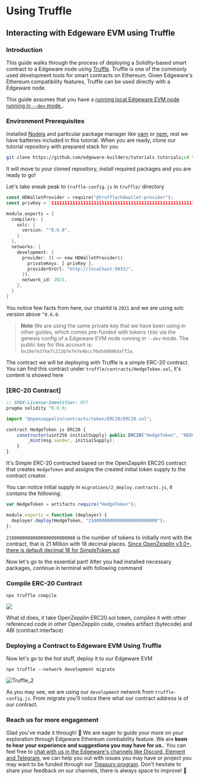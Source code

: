 # Using Truffle

## Interacting with Edgeware EVM using Truffle <a id="interacting-with-edgeware-evm-using-truffle"></a>

### Introduction <a id="introduction"></a>

This guide walks through the process of deploying a Solidity-based smart contract to a Edgeware node using [Truffle](https://www.trufflesuite.com/docs). Truffle is one of the commonly used development tools for smart contracts on Ethereum. Given Edgeware's Ethereum compatibility features, Truffle can be used directly with a Edgeware node.

This guide assumes that you have a [running local Edgeware EVM node running in `--dev` mode.](https://docs.edgewa.re/contribute-and-engage/develop/edgeware-smart-contracts/deploy-an-evm-contract/setting-up-a-edgeware-evm-node).

### Environment Prerequisites <a id="environment-prerequisites"></a>

Installed [Nodejs](https://nodejs.org/en/) and particular package manager like [yarn](https://classic.yarnpkg.com/en/docs/install/#mac-stable) or [npm](https://www.npmjs.com/get-npm), rest we have batteries included in this tutorial. When you are ready, clone our tutorial repository with prepared stack for you

```bash
git clone https://github.com/edgeware-builders/tutorials tutorials;cd tutorials/truffle;yarn
```

It will move to your cloned repository, install required packages and you are ready to go!

Let's take sneak peak to `truffle-config.js` in `truffle/` directory

```rust
const HDWalletProvider = require("@truffle/hdwallet-provider");
const privKey = '1111111111111111111111111111111111111111111111111111111111111111';

module.exports = {
  compilers: {
    solc: {
      version: "^0.6.0",
    }
  },
  networks: {
    development: {
      provider: () => new HDWalletProvider({
        privateKeys: [ privKey ],
        providerOrUrl: "http://localhost:9933/",
      }),
      network_id: 2021,
    },
  } 
}
```

You notice few facts from here, our chainId is `2021` and we are using solc version above `^0.6.0`.

> **Note** We are using the same private key that we have been using in other guides, which comes pre-funded with tokens `tEDG` via the genesis config of a Edgeware EVM node running in `--dev` mode. The public key for this account is: `0x19e7e376e7c213b7e7e7e46cc70a5dd086daff2a`.

The contract we will be deploying with Truffle is a simple ERC-20 contract. You can find this contract under `truffle/contracts/HedgeToken.sol`, it's content is showed here

### \[ERC-20 Contract\]

```javascript
// SPDX-License-Identifier: MIT
pragma solidity ^0.6.0;

import "@openzeppelin/contracts/token/ERC20/ERC20.sol";

contract HedgeToken is ERC20 {
    constructor(uint256 initialSupply) public ERC20("HedgeToken", "HEDGE") {
        _mint(msg.sender, initialSupply);
    }
}
```

It's Simple ERC-20 contracted based on the OpenZepplin ERC20 contract that creates `HedgeToken` and assigns the created initial token supply to the contract creator.

You can notice initial supply in `migrations/2_deploy.contracts.js`, it contains the following:

```javascript
var HedgeToken = artifacts.require("HedgeToken");

module.exports = function (deployer) {
  deployer.deploy(HedgeToken, "21000000000000000000000000");
};
```

`21000000000000000000000000` is the number of tokens to initially mint with the contract, that is 21 Million with 18 decimal places. [Since OpenZepplin v3.0+, there is default decimal 18 for SimpleToken.sol](https://docs.openzeppelin.com/contracts/3.x/api/token/erc20#ERC20-_setupDecimals-uint8-)

Now let's go to the essential part! After you had installed necessary packages, continue in terminal with following command

### Compile ERC-20 Contract <a id="compile-erc-20-contract"></a>

```text
npx truffle compile
```

![](https://user-images.githubusercontent.com/32852637/122429916-24bbd900-cf61-11eb-98bd-faa07d223e68.PNG)

What id does, it take OpenZepplin ERC20.sol token, compiles it with other referenced code in other OpenZepplin code, creates artifact \(bytecode\) and ABI \(contract interface\)

### Deploying a Contract to Edgeware EVM Using Truffle <a id="deploying-a-contract-to-edgeware-evm-using-truffle"></a>

Now let's go to the hot stuff, deploy it to our Edgeware EVM

```text
npx truffle --network development migrate
```

![Truffle\_2](https://user-images.githubusercontent.com/32852637/122431469-7ca70f80-cf62-11eb-8684-114f0323ff83.PNG)

As you may see, we are using our `development` network from `truffle-config.js`. From migrate you'll notice there what our contract address is of our contract.

### Reach us for more engagement <a id="reach-us-for-more-engagement"></a>

Glad you've made it through! 🥰 We are eager to guide your more on your exploration through Edgeware Ethereum combability feature. We are **keen to hear your experience and suggestions you may have for us.**. You can feel free to [chat with us in the Edgeware's channels like Discord, Element and Telegram](https://linktr.ee/edg_developers), we can help you out with issues you may have or project you may want to be funded through our [Treasury program](https://docs.edgewa.re/edgeware-runtime/treasury). Don't hesitate to share your feedback on our channels, there is always space to improve! 🙌

